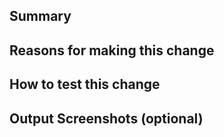 ## Summary

## Reasons for making this change

## How to test this change

## Output Screenshots (optional)
